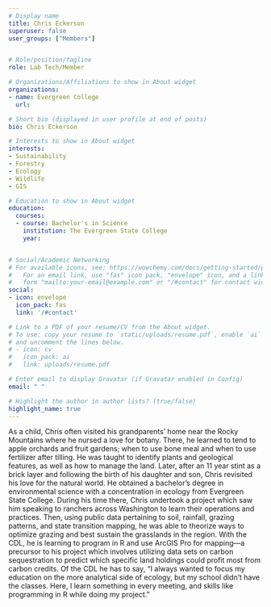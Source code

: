 ```yaml
---
# Display name
title: Chris Eckerson
superuser: false
user_groups: ["Members"]


# Role/position/tagline
role: Lab Tech/Member

# Organizations/Affiliations to show in About widget
organizations:
- name: Evergreen College
  url: 

# Short bio (displayed in user profile at end of posts)
bio: Chris Eckerson

# Interests to show in About widget
interests:
- Sustainability
- Forestry
- Ecology
- Wildlife
- GIS

# Education to show in About widget
education:
  courses:
  - course: Bachelor's in Science
    institution: The Evergreen State College
    year: 


# Social/Academic Networking
# For available icons, see: https://wowchemy.com/docs/getting-started/page-builder/#icons
#   For an email link, use "fas" icon pack, "envelope" icon, and a link in the
#   form "mailto:your-email@example.com" or "/#contact" for contact widget.
social:
- icon: envelope
  icon_pack: fas
  link: '/#contact'

# Link to a PDF of your resume/CV from the About widget.
# To use: copy your resume to `static/uploads/resume.pdf`, enable `ai` icons in `params.toml`,
# and uncomment the lines below.
# - icon: cv
#   icon_pack: ai
#   link: uploads/resume.pdf

# Enter email to display Gravatar (if Gravatar enabled in Config)
email: " "

# Highlight the author in author lists? (true/false)
highlight_name: true
---
```


As a child, Chris often visited his grandparents’ home near the Rocky Mountains where he nursed a love for botany. There, he learned to tend to apple orchards and fruit gardens; when to use bone meal and when to use fertilizer after tilling. He was taught to identify plants and geological features, as well as how to manage the land. Later, after an 11 year stint as a brick layer and following the birth of his daughter and son, Chris revisited his love for the natural world. He obtained a bachelor’s degree in environmental science with a concentration in ecology from Evergreen State College. During his time there, Chris undertook a project which saw him speaking to ranchers across Washington to learn their operations and practices. Then, using public data pertaining to soil, rainfall, grazing patterns, and state transition mapping, he was able to theorize ways to optimize grazing and best sustain the grasslands in the region. With the CDL, he is learning to program in R and use ArcGIS Pro for mapping—a precursor to his project which involves utilizing data sets on carbon sequestration to predict which specific land holdings could profit most from carbon credits. 
Of the CDL he has to say, “I always wanted to focus my education on the more analytical side of ecology, but my school didn’t have the classes. Here, I learn something in every meeting, and skills like programming in R while doing my project.”
 





